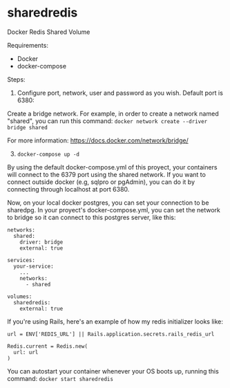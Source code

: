 # sharedredis
Docker Redis Shared Volume

Requirements:
- Docker
- docker-compose

Steps:

1) Configure port, network, user and password as you wish. Default port is 6380:

Create a bridge network. For example, in order to create a network named "shared", you can run this command: 
`docker network create --driver bridge shared`

For more information:
https://docs.docker.com/network/bridge/


3) `docker-compose up -d`

By using the default docker-compose.yml of this proyect, your containers will connect to the 6379 port using the shared network.
If you want to connect outside docker (e.g, sqlpro or pgAdmin), you can do it by connecting through localhost at port 6380.

Now, on your local docker postgres, you can set your connection to be sharedpg. In your proyect's docker-compose.yml, you can set the network to bridge so it can connect to this postgres server, like this:

```
networks:
  shared:
    driver: bridge
    external: true

services:
  your-service:
    ...
    networks:
      - shared

volumes:
  sharedredis:
    external: true
```

If you're using Rails, here's an example of how my redis initializer looks like:

```
url = ENV['REDIS_URL'] || Rails.application.secrets.rails_redis_url

Redis.current = Redis.new(
  url: url
)

```

You can autostart your container whenever your OS boots up, running this command:
`docker start sharedredis`
